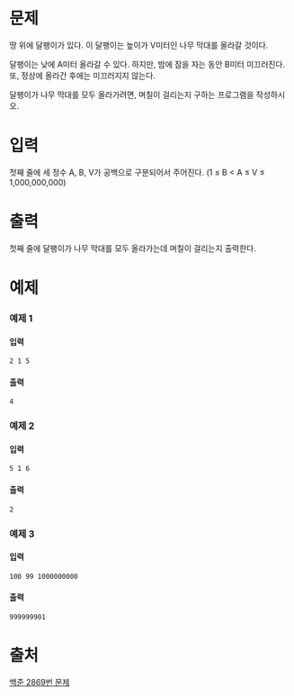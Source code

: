# 문제
땅 위에 달팽이가 있다. 이 달팽이는 높이가 V미터인 나무 막대를 올라갈 것이다.

달팽이는 낮에 A미터 올라갈 수 있다. 하지만, 밤에 잠을 자는 동안 B미터 미끄러진다. 또, 정상에 올라간 후에는 미끄러지지 않는다.

달팽이가 나무 막대를 모두 올라가려면, 며칠이 걸리는지 구하는 프로그램을 작성하시오.

# 입력
첫째 줄에 세 정수 A, B, V가 공백으로 구분되어서 주어진다. (1 ≤ B < A ≤ V ≤ 1,000,000,000)

# 출력
첫째 줄에 달팽이가 나무 막대를 모두 올라가는데 며칠이 걸리는지 출력한다.

# 예제
### 예제 1
#### 입력 
```
2 1 5
```
#### 출력
```
4
```
### 예제 2
#### 입력 
```
5 1 6
```
#### 출력
```
2
```
### 예제 3
#### 입력 
```
100 99 1000000000
```
#### 출력
```
999999901
```

# 출처
[백준 2869번 문제](https://www.acmicpc.net/problem/2869)


